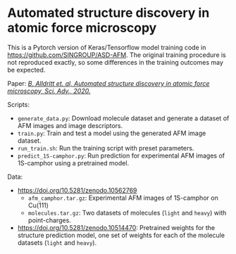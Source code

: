 # Automated structure discovery in atomic force microscopy

This is a Pytorch version of Keras/Tensorflow model training code in https://github.com/SINGROUP/ASD-AFM. The original training procedure is not reproduced exactly, so some differences in the training outcomes may be expected.

Paper: [*B. Alldritt et. al, Automated structure discovery in atomic force microscopy, Sci. Adv., 2020.*](https://advances.sciencemag.org/content/6/9/eaay6913.full)

Scripts:
- `generate_data.py`: Download molecule dataset and generate a dataset of AFM images and image descriptors.
- `train.py`: Train and test a model using the generated AFM image dataset.
- `run_train.sh`: Run the training script with preset parameters.
- `predict_1S-camphor.py`: Run prediction for experimental AFM images of 1S-camphor using a pretrained model.

Data:
- https://doi.org/10.5281/zenodo.10562769
    - `afm_camphor.tar.gz`: Experimental AFM images of 1S-camphor on Cu(111)
    - `molecules.tar.gz`: Two datasets of molecules (`light` and `heavy`) with point-charges.
- https://doi.org/10.5281/zenodo.10514470: Pretrained weights for the structure prediction model, one set of weights for each of the molecule datasets (`light` and `heavy`).

